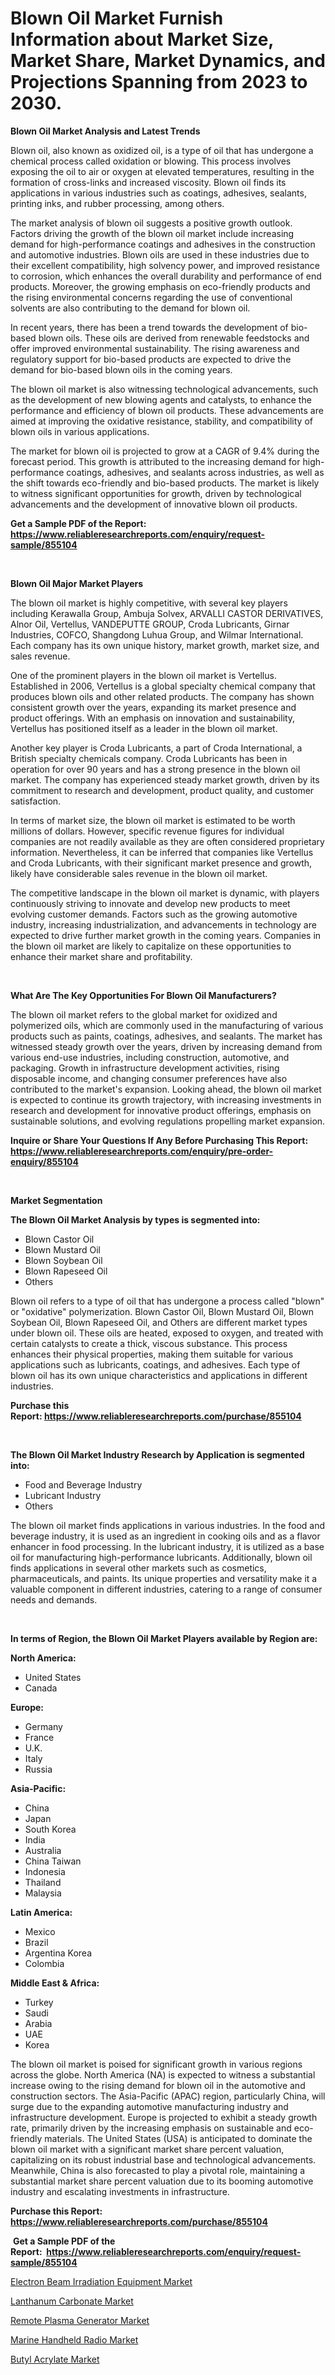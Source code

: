 <p><h1>Blown Oil Market Furnish Information about Market Size, Market Share, Market Dynamics, and Projections Spanning from 2023 to 2030.</h1></p><p><strong>Blown Oil Market Analysis and Latest Trends</strong></p>
<p><p>Blown oil, also known as oxidized oil, is a type of oil that has undergone a chemical process called oxidation or blowing. This process involves exposing the oil to air or oxygen at elevated temperatures, resulting in the formation of cross-links and increased viscosity. Blown oil finds its applications in various industries such as coatings, adhesives, sealants, printing inks, and rubber processing, among others.</p><p>The market analysis of blown oil suggests a positive growth outlook. Factors driving the growth of the blown oil market include increasing demand for high-performance coatings and adhesives in the construction and automotive industries. Blown oils are used in these industries due to their excellent compatibility, high solvency power, and improved resistance to corrosion, which enhances the overall durability and performance of end products. Moreover, the growing emphasis on eco-friendly products and the rising environmental concerns regarding the use of conventional solvents are also contributing to the demand for blown oil.</p><p>In recent years, there has been a trend towards the development of bio-based blown oils. These oils are derived from renewable feedstocks and offer improved environmental sustainability. The rising awareness and regulatory support for bio-based products are expected to drive the demand for bio-based blown oils in the coming years.</p><p>The blown oil market is also witnessing technological advancements, such as the development of new blowing agents and catalysts, to enhance the performance and efficiency of blown oil products. These advancements are aimed at improving the oxidative resistance, stability, and compatibility of blown oils in various applications.</p><p>The market for blown oil is projected to grow at a CAGR of 9.4% during the forecast period. This growth is attributed to the increasing demand for high-performance coatings, adhesives, and sealants across industries, as well as the shift towards eco-friendly and bio-based products. The market is likely to witness significant opportunities for growth, driven by technological advancements and the development of innovative blown oil products.</p></p>
<p><strong>Get a Sample PDF of the Report:&nbsp; <a href="https://www.reliableresearchreports.com/enquiry/request-sample/855104">https://www.reliableresearchreports.com/enquiry/request-sample/855104</a></strong></p>
<p>&nbsp;</p>
<p><strong>Blown Oil Major Market Players</strong></p>
<p><p>The blown oil market is highly competitive, with several key players including Kerawalla Group, Ambuja Solvex, ARVALLI CASTOR DERIVATIVES, Alnor Oil, Vertellus, VANDEPUTTE GROUP, Croda Lubricants, Girnar Industries, COFCO, Shangdong Luhua Group, and Wilmar International. Each company has its own unique history, market growth, market size, and sales revenue.</p><p>One of the prominent players in the blown oil market is Vertellus. Established in 2006, Vertellus is a global specialty chemical company that produces blown oils and other related products. The company has shown consistent growth over the years, expanding its market presence and product offerings. With an emphasis on innovation and sustainability, Vertellus has positioned itself as a leader in the blown oil market.</p><p>Another key player is Croda Lubricants, a part of Croda International, a British specialty chemicals company. Croda Lubricants has been in operation for over 90 years and has a strong presence in the blown oil market. The company has experienced steady market growth, driven by its commitment to research and development, product quality, and customer satisfaction.</p><p>In terms of market size, the blown oil market is estimated to be worth millions of dollars. However, specific revenue figures for individual companies are not readily available as they are often considered proprietary information. Nevertheless, it can be inferred that companies like Vertellus and Croda Lubricants, with their significant market presence and growth, likely have considerable sales revenue in the blown oil market.</p><p>The competitive landscape in the blown oil market is dynamic, with players continuously striving to innovate and develop new products to meet evolving customer demands. Factors such as the growing automotive industry, increasing industrialization, and advancements in technology are expected to drive further market growth in the coming years. Companies in the blown oil market are likely to capitalize on these opportunities to enhance their market share and profitability.</p></p>
<p>&nbsp;</p>
<p><strong>What Are The Key Opportunities For Blown Oil Manufacturers?</strong></p>
<p><p>The blown oil market refers to the global market for oxidized and polymerized oils, which are commonly used in the manufacturing of various products such as paints, coatings, adhesives, and sealants. The market has witnessed steady growth over the years, driven by increasing demand from various end-use industries, including construction, automotive, and packaging. Growth in infrastructure development activities, rising disposable income, and changing consumer preferences have also contributed to the market's expansion. Looking ahead, the blown oil market is expected to continue its growth trajectory, with increasing investments in research and development for innovative product offerings, emphasis on sustainable solutions, and evolving regulations propelling market expansion.</p></p>
<p><strong>Inquire or Share Your Questions If Any Before Purchasing This Report: <a href="https://www.reliableresearchreports.com/enquiry/pre-order-enquiry/855104">https://www.reliableresearchreports.com/enquiry/pre-order-enquiry/855104</a></strong></p>
<p>&nbsp;</p>
<p><strong>Market Segmentation</strong></p>
<p><strong>The Blown Oil Market Analysis by types is segmented into:</strong></p>
<p><ul><li>Blown Castor Oil</li><li>Blown Mustard Oil</li><li>Blown Soybean Oil</li><li>Blown Rapeseed Oil</li><li>Others</li></ul></p>
<p><p>Blown oil refers to a type of oil that has undergone a process called "blown" or "oxidative" polymerization. Blown Castor Oil, Blown Mustard Oil, Blown Soybean Oil, Blown Rapeseed Oil, and Others are different market types under blown oil. These oils are heated, exposed to oxygen, and treated with certain catalysts to create a thick, viscous substance. This process enhances their physical properties, making them suitable for various applications such as lubricants, coatings, and adhesives. Each type of blown oil has its own unique characteristics and applications in different industries.</p></p>
<p><strong>Purchase this Report:&nbsp;<a href="https://www.reliableresearchreports.com/purchase/855104">https://www.reliableresearchreports.com/purchase/855104</a></strong></p>
<p>&nbsp;</p>
<p><strong>The Blown Oil Market Industry Research by Application is segmented into:</strong></p>
<p><ul><li>Food and Beverage Industry</li><li>Lubricant Industry</li><li>Others</li></ul></p>
<p><p>The blown oil market finds applications in various industries. In the food and beverage industry, it is used as an ingredient in cooking oils and as a flavor enhancer in food processing. In the lubricant industry, it is utilized as a base oil for manufacturing high-performance lubricants. Additionally, blown oil finds applications in several other markets such as cosmetics, pharmaceuticals, and paints. Its unique properties and versatility make it a valuable component in different industries, catering to a range of consumer needs and demands.</p></p>
<p>&nbsp;</p>
<p><strong>In terms of Region, the Blown Oil Market Players available by Region are:</strong></p>
<p>
    <p> <strong> North America: </strong>
        <ul>
            <li>United States</li>
            <li>Canada</li>
        </ul>
        </p> 
    <p> <strong> Europe: </strong>
        <ul>
            <li>Germany</li>
            <li>France</li>
            <li>U.K.</li>
            <li>Italy</li>
            <li>Russia</li>
        </ul>
        </p> 
    <p> <strong> Asia-Pacific: </strong>
        <ul>
            <li>China</li>
            <li>Japan</li>
            <li>South Korea</li>
            <li>India</li>
            <li>Australia</li>
            <li>China Taiwan</li>
            <li>Indonesia</li>
            <li>Thailand</li>
            <li>Malaysia</li>
        </ul>
        </p> 
    <p> <strong> Latin America: </strong>
        <ul>
            <li>Mexico</li>
            <li>Brazil</li>
            <li>Argentina Korea</li>
            <li>Colombia</li>
        </ul>
        </p> 
    <p> <strong> Middle East & Africa: </strong>
        <ul>
            <li>Turkey</li>
            <li>Saudi</li>
            <li>Arabia</li>
            <li>UAE</li>
            <li>Korea</li>
        </ul>
    </p>
    </p>
<p><p>The blown oil market is poised for significant growth in various regions across the globe. North America (NA) is expected to witness a substantial increase owing to the rising demand for blown oil in the automotive and construction sectors. The Asia-Pacific (APAC) region, particularly China, will surge due to the expanding automotive manufacturing industry and infrastructure development. Europe is projected to exhibit a steady growth rate, primarily driven by the increasing emphasis on sustainable and eco-friendly materials. The United States (USA) is anticipated to dominate the blown oil market with a significant market share percent valuation, capitalizing on its robust industrial base and technological advancements. Meanwhile, China is also forecasted to play a pivotal role, maintaining a substantial market share percent valuation due to its booming automotive industry and escalating investments in infrastructure.</p></p>
<p><strong>Purchase this Report: <a href="https://www.reliableresearchreports.com/purchase/855104">https://www.reliableresearchreports.com/purchase/855104</a></strong></p>
<p>&nbsp;<strong>Get a Sample PDF of the Report:&nbsp;&nbsp;<a href="https://www.reliableresearchreports.com/enquiry/request-sample/855104">https://www.reliableresearchreports.com/enquiry/request-sample/855104</a></strong></p>
<p><strong></strong></p>
<p><p><a href="https://medium.com/@sachintenrp23/electron-beam-irradiation-equipment-market-research-report-its-history-and-forecast-2023-to-2030-ac450e5a2049">Electron Beam Irradiation Equipment Market</a></p><p><a href="https://github.com/gulaimolin/Market-Research-Report-List-1/blob/main/lanthanum-carbonate-market.md">Lanthanum Carbonate Market</a></p><p><a href="https://medium.com/@robinsinghrp23/remote-plasma-generator-market-trends-and-market-analysis-forecasted-for-period-2023-2030-b699ffabd518">Remote Plasma Generator Market</a></p><p><a href="https://medium.com/@sureshrainarp23/marine-handheld-radio-market-share-evolution-and-market-growth-trends-2023-2030-b3ae51a17d90">Marine Handheld Radio Market</a></p><p><a href="https://github.com/ruslanpoljakovrd177/Market-Research-Report-List-1/blob/main/butyl-acrylate-market.md">Butyl Acrylate Market</a></p></p>